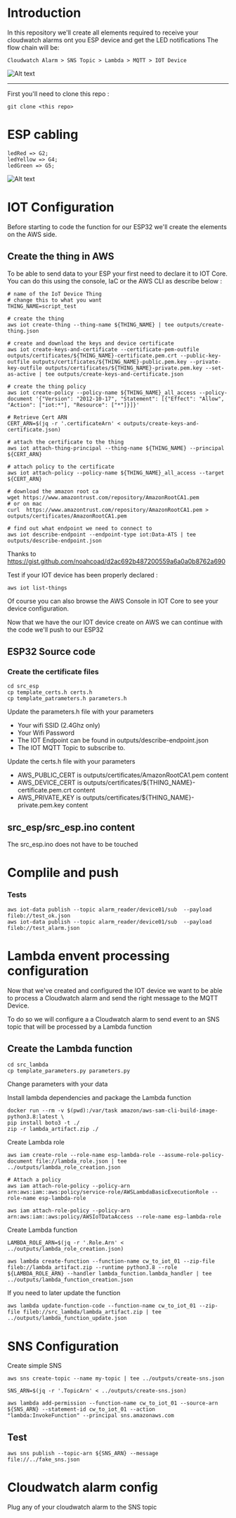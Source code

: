 # Introduction
In this repository we'll create all elements required to receive your cloudwatch alarms ont you ESP device and get the LED notifications
The flow chain will be: 
```
Cloudwatch Alarm > SNS Topic > Lambda > MQTT > IOT Device
```
![Alt text](image/CWtoESP.jpg "Archi diagram")
***

First you'll need to clone this repo :
```
git clone <this repo>
```

# ESP cabling
```
ledRed => G2;
ledYellow => G4;
ledGreen => G5;
```
![Alt text](image/esp_board.jpg "ESP Board")


# IOT Configuration
Before starting to code the function for our ESP32 we'll create the elements on the AWS side.

## Create the thing in AWS
To be able to send data to your ESP your first need to declare it to IOT Core. 
You can do this using the console, IaC or the AWS CLI as describe below : 

```
# name of the IoT Device Thing
# change this to what you want
THING_NAME=script_test
 
# create the thing
aws iot create-thing --thing-name ${THING_NAME} | tee outputs/create-thing.json
 
# create and download the keys and device certificate
aws iot create-keys-and-certificate --certificate-pem-outfile outputs/certificates/${THING_NAME}-certificate.pem.crt --public-key-outfile outputs/certificates/${THING_NAME}-public.pem.key --private-key-outfile outputs/certificates/${THING_NAME}-private.pem.key --set-as-active | tee outputs/create-keys-and-certificate.json
 
# create the thing policy
aws iot create-policy --policy-name ${THING_NAME}_all_access --policy-document '{"Version": "2012-10-17", "Statement": [{"Effect": "Allow", "Action": ["iot:*"], "Resource": ["*"]}]}'
 
# Retrieve Cert ARN
CERT_ARN=$(jq -r '.certificateArn' < outputs/create-keys-and-certificate.json)

# attach the certificate to the thing
aws iot attach-thing-principal --thing-name ${THING_NAME} --principal ${CERT_ARN}
 
# attach policy to the certificate
aws iot attach-policy --policy-name ${THING_NAME}_all_access --target ${CERT_ARN}
 
# download the amazon root ca
wget https://www.amazontrust.com/repository/AmazonRootCA1.pem
# or on mac
curl  https://www.amazontrust.com/repository/AmazonRootCA1.pem > outputs/certificates/AmazonRootCA1.pem
 
# find out what endpoint we need to connect to
aws iot describe-endpoint --endpoint-type iot:Data-ATS | tee outputs/describe-endpoint.json

```
Thanks to https://gist.github.com/noahcoad/d2ac692b487200559a6a0a0b8762a690

Test if your IOT device has been properly declared : 
```
aws iot list-things
```

Of course you can also browse the AWS Console in IOT Core to see your device configuration.

Now that we have the our IOT device create on AWS we can continue with the code we'll push to our ESP32

## ESP32 Source code
### Create the certificate files

```
cd src_esp
cp template_certs.h certs.h
cp template_patrameters.h parameters.h
``` 

Update the parameters.h file with your parameters
- Your wifi SSID (2.4Ghz only)
- Your Wifi Password
- The IOT Endpoint can be found in outputs/describe-endpoint.json
- The IOT MQTT Topic to subscribe to.

Update the certs.h file with your parameters
- AWS_PUBLIC_CERT is outputs/certificates/AmazonRootCA1.pem content
- AWS_DEVICE_CERT is outputs/certificates/${THING_NAME}-certificate.pem.crt content
- AWS_PRIVATE_KEY is outputs/certificates/${THING_NAME}-private.pem.key content

## src_esp/src_esp.ino content
The src_esp.ino does not have to be touched

# Complile and push


### Tests

```
aws iot-data publish --topic alarm_reader/device01/sub  --payload fileb://test_ok.json
aws iot-data publish --topic alarm_reader/device01/sub  --payload fileb://test_alarm.json
```


# Lambda envent processing configuration

Now that we've created and configured the IOT device we want to be able to process a Cloudwatch alarm and send the right message to the MQTT Device.

To do so we will configure a a Cloudwatch alarm to send event to an SNS topic that will be processed by a Lambda function




## Create the Lambda function
```
cd src_lambda
cp template_parameters.py parameters.py
```

Change parameters with your data


Install lambda dependencies and package the Lambda function
```
docker run --rm -v $(pwd):/var/task amazon/aws-sam-cli-build-image-python3.8:latest \
pip install boto3 -t ./
zip -r lambda_artifact.zip ./  
```


Create Lambda role
```
aws iam create-role --role-name esp-lambda-role --assume-role-policy-document file://lambda_role.json | tee ../outputs/lambda_role_creation.json

# Attach a policy
aws iam attach-role-policy --policy-arn arn:aws:iam::aws:policy/service-role/AWSLambdaBasicExecutionRole --role-name esp-lambda-role

aws iam attach-role-policy --policy-arn arn:aws:iam::aws:policy/AWSIoTDataAccess --role-name esp-lambda-role
```

Create Lambda function
```
LAMBDA_ROLE_ARN=$(jq -r '.Role.Arn' < ../outputs/lambda_role_creation.json)

aws lambda create-function --function-name cw_to_iot_01 --zip-file fileb://lambda_artifact.zip --runtime python3.8 --role ${LAMBDA_ROLE_ARN} --handler lambda_function.lambda_handler | tee ../outputs/lambda_function_creation.json
```

If you need to later update the function 
```
aws lambda update-function-code --function-name cw_to_iot_01 --zip-file fileb://src_lambda/lambda_artifact.zip | tee ../outputs/lambda_function_update.json
```
# SNS Configuration
Create simple SNS

```
aws sns create-topic --name my-topic | tee ../outputs/create-sns.json

SNS_ARN=$(jq -r '.TopicArn' < ../outputs/create-sns.json)

aws lambda add-permission --function-name cw_to_iot_01 --source-arn ${SNS_ARN} --statement-id cw_to_iot_01 --action "lambda:InvokeFunction" --principal sns.amazonaws.com

```


## Test
```
aws sns publish --topic-arn ${SNS_ARN} --message file://../fake_sns.json
```

# Cloudwatch alarm config

Plug any of your cloudwatch alarm to the SNS topic



